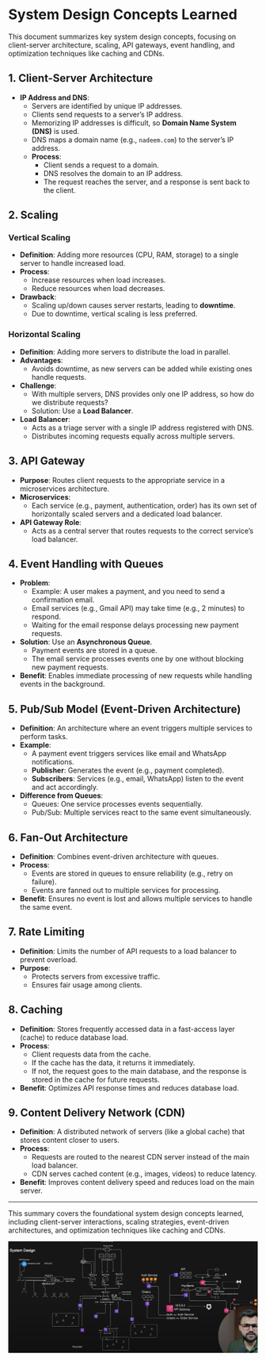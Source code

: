 # System Design Concepts Learned

This document summarizes key system design concepts, focusing on client-server architecture, scaling, API gateways, event handling, and optimization techniques like caching and CDNs.

## 1. Client-Server Architecture

- **IP Address and DNS**:
  - Servers are identified by unique IP addresses.
  - Clients send requests to a server’s IP address.
  - Memorizing IP addresses is difficult, so **Domain Name System (DNS)** is used.
  - DNS maps a domain name (e.g., `nadeem.com`) to the server’s IP address.
  - **Process**:
    - Client sends a request to a domain.
    - DNS resolves the domain to an IP address.
    - The request reaches the server, and a response is sent back to the client.

## 2. Scaling

### Vertical Scaling

- **Definition**: Adding more resources (CPU, RAM, storage) to a single server to handle increased load.
- **Process**:
  - Increase resources when load increases.
  - Reduce resources when load decreases.
- **Drawback**:
  - Scaling up/down causes server restarts, leading to **downtime**.
  - Due to downtime, vertical scaling is less preferred.

### Horizontal Scaling

- **Definition**: Adding more servers to distribute the load in parallel.
- **Advantages**:
  - Avoids downtime, as new servers can be added while existing ones handle requests.
- **Challenge**:
  - With multiple servers, DNS provides only one IP address, so how do we distribute requests?
  - Solution: Use a **Load Balancer**.
- **Load Balancer**:
  - Acts as a triage server with a single IP address registered with DNS.
  - Distributes incoming requests equally across multiple servers.

## 3. API Gateway

- **Purpose**: Routes client requests to the appropriate service in a microservices architecture.
- **Microservices**:
  - Each service (e.g., payment, authentication, order) has its own set of horizontally scaled servers and a dedicated load balancer.
- **API Gateway Role**:
  - Acts as a central server that routes requests to the correct service’s load balancer.

## 4. Event Handling with Queues

- **Problem**:
  - Example: A user makes a payment, and you need to send a confirmation email.
  - Email services (e.g., Gmail API) may take time (e.g., 2 minutes) to respond.
  - Waiting for the email response delays processing new payment requests.
- **Solution**: Use an **Asynchronous Queue**.
  - Payment events are stored in a queue.
  - The email service processes events one by one without blocking new payment requests.
- **Benefit**: Enables immediate processing of new requests while handling events in the background.

## 5. Pub/Sub Model (Event-Driven Architecture)

- **Definition**: An architecture where an event triggers multiple services to perform tasks.
- **Example**:
  - A payment event triggers services like email and WhatsApp notifications.
  - **Publisher**: Generates the event (e.g., payment completed).
  - **Subscribers**: Services (e.g., email, WhatsApp) listen to the event and act accordingly.
- **Difference from Queues**:
  - Queues: One service processes events sequentially.
  - Pub/Sub: Multiple services react to the same event simultaneously.

## 6. Fan-Out Architecture

- **Definition**: Combines event-driven architecture with queues.
- **Process**:
  - Events are stored in queues to ensure reliability (e.g., retry on failure).
  - Events are fanned out to multiple services for processing.
- **Benefit**: Ensures no event is lost and allows multiple services to handle the same event.

## 7. Rate Limiting

- **Definition**: Limits the number of API requests to a load balancer to prevent overload.
- **Purpose**:
  - Protects servers from excessive traffic.
  - Ensures fair usage among clients.

## 8. Caching

- **Definition**: Stores frequently accessed data in a fast-access layer (cache) to reduce database load.
- **Process**:
  - Client requests data from the cache.
  - If the cache has the data, it returns it immediately.
  - If not, the request goes to the main database, and the response is stored in the cache for future requests.
- **Benefit**: Optimizes API response times and reduces database load.

## 9. Content Delivery Network (CDN)

- **Definition**: A distributed network of servers (like a global cache) that stores content closer to users.
- **Process**:
  - Requests are routed to the nearest CDN server instead of the main load balancer.
  - CDN serves cached content (e.g., images, videos) to reduce latency.
- **Benefit**: Improves content delivery speed and reduces load on the main server.

---

This summary covers the foundational system design concepts learned, including client-server interactions, scaling strategies, event-driven architectures, and optimization techniques like caching and CDNs.

![image info](./system-design.png)
